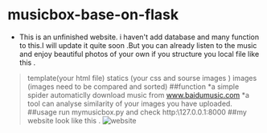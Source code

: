 # musicbox-base-on-flask
* This is an unfinished website. i haven't add database and many function to this.I will update it quite soon .But you can already listen to the music and enjoy beautiful photos of your own if you structure you local file like this .
>template(your html file) 
>statics (your css and sourse images ) 
>images (images need to be compared and sorted)
##function 
*a simple spider automaticlly download music from www.baidumusic.com
*a tool can analyse similarity of your images you have uploaded.
##usage
run mymusicbox.py and check   http:\\127.0.0.1\:8000 
##my website look like this .
![website](show/1.jpg)


